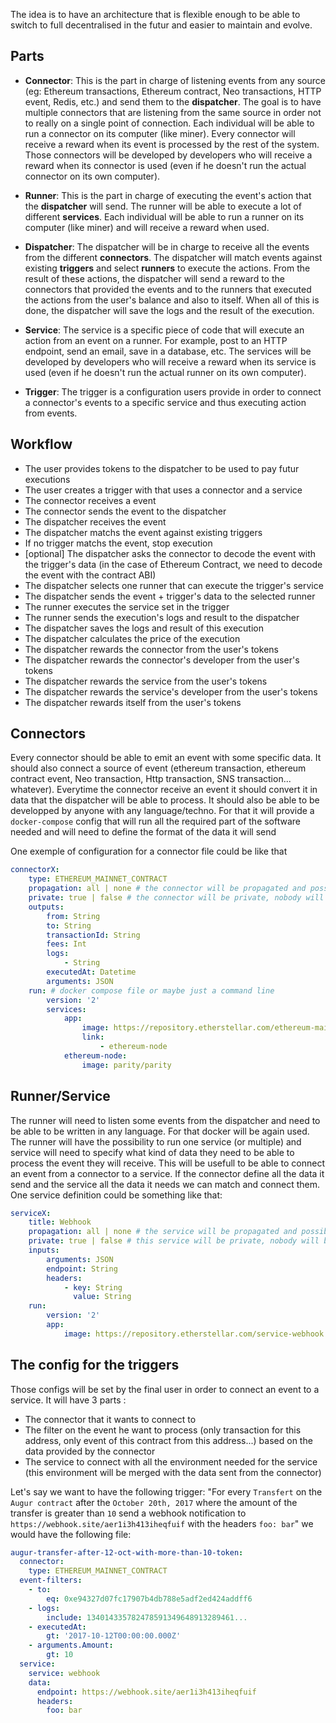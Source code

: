 The idea is to have an architecture that is flexible enough to be able to switch to full decentralised in the futur and easier to maintain and evolve.

## Parts

- **Connector**: This is the part in charge of listening events from any source (eg:  Ethereum transactions, Ethereum contract, Neo transactions, HTTP event, Redis, etc.) and send them to the **dispatcher**. The goal is to have multiple connectors that are listening from the same source in order not to really on a single point of connection. Each individual will be able to run a connector on its computer (like miner). Every connector will receive a reward when its event is processed by the rest of the system. Those connectors will be developed by developers who will receive a reward when its connector is used (even if he doesn't run the actual connector on its own computer).

- **Runner**: This is the part in charge of executing the event's action that the **dispatcher** will send. The runner will be able to execute a lot of different **services**. Each individual will be able to run a runner on its computer (like miner) and will receive a reward when used.

- **Dispatcher**: The dispatcher will be in charge to receive all the events from the different **connectors**. The dispatcher will match events against existing **triggers** and select **runners** to execute the actions. From the result of these actions, the dispatcher will send a reward to the connectors that provided the events and to the runners that executed the actions from the user's balance and also to itself. When all of this is done, the dispatcher will save the logs and the result of the execution.

- **Service**: The service is a specific piece of code that will execute an action from an event on a runner. For example, post to an HTTP endpoint, send an email, save in a database, etc. The services will be developed by developers who will receive a reward when its service is used (even if he doesn't run the actual runner on its own computer).

- **Trigger**: The trigger is a configuration users provide in order to connect a connector's events to a specific service and thus executing action from events.


## Workflow

- The user provides tokens to the dispatcher to be used to pay futur executions
- The user creates a trigger with that uses a connector and a service
- The connector receives a event
- The connector sends the event to the dispatcher
- The dispatcher receives the event
- The dispatcher matchs the event against existing triggers
- If no trigger matchs the event, stop execution
- [optional] The dispatcher asks the connector to decode the event with the trigger's data (in the case of Ethereum Contract, we need to decode the event with the contract ABI)
- The dispatcher selects one runner that can execute the trigger's service
- The dispatcher sends the event + trigger's data to the selected runner
- The runner executes the service set in the trigger
- The runner sends the execution's logs and result to the dispatcher
- The dispatcher saves the logs and result of this execution
- The dispatcher calculates the price of the execution
- The dispatcher rewards the connector from the user's tokens
- The dispatcher rewards the connector's developer from the user's tokens
- The dispatcher rewards the service from the user's tokens
- The dispatcher rewards the service's developer from the user's tokens
- The dispatcher rewards itself from the user's tokens


## Connectors

Every connector should be able to emit an event with some specific data. It should also connect a source of event (ethereum transaction, ethereum contract event, Neo transaction, Http transaction, SNS transaction... whatever).
Everytime the connector receive an event it should convert it in data that the dispatcher will be able to process. It should also be able to be developped by anyone with any language/techno. For that it will provide a `docker-compose` config that will run all the required part of the software needed and will need to define the format of the data it will send

One exemple of configuration for a connector file could be like that 
```yml
connectorX:
    type: ETHEREUM_MAINNET_CONTRACT
    propagation: all | none # the connector will be propagated and possibly executed for every computer of the network
    private: true | false # the connector will be private, nobody will be able to connect it except the creator of the connector or anyone he gives access to
    outputs:
        from: String
        to: String
        transactionId: String
        fees: Int
        logs:
            - String
        executedAt: Datetime
        arguments: JSON
    run: # docker compose file or maybe just a command line
        version: '2'
        services:
            app:
                image: https://repository.etherstellar.com/ethereum-mainnet-contract
                link:
                    - ethereum-node
            ethereum-node:
                image: parity/parity
```

## Runner/Service

The runner will need to listen some events from the dispatcher and need to be able to be written in any language. For that docker will be again used. The runner will have the possibility to run one service (or multiple) and service will need to specify what kind of data they need to be able to process the event they will receive. This will be usefull to be able to connect an event from a connector to a service. If the connector define all the data it send and the service all the data it needs we can match and connect them.
One service definition could be something like that:
```yml
serviceX:
    title: Webhook
    propagation: all | none # the service will be propagated and possibly executed for every computer of the network
    private: true | false # this service will be private, nobody will be able to connect it except the creator of the service or anyone he gives access to
    inputs:
        arguments: JSON
        endpoint: String
        headers:
            - key: String
              value: String
    run:
        version: '2'
        app:
            image: https://repository.etherstellar.com/service-webhook
```

## The config for the triggers

Those configs will be set by the final user in order to connect an event to a service. It will have 3 parts :
- The connector that it wants to connect to
- The filter on the event he want to process (only transaction for this address, only event of this contract from this address...) based on the data provided by the connector
- The service to connect with all the environment needed for the service (this environment will be merged with the data sent from the connector)

Let's say we want to have the following trigger:
"For every `Transfert` on the `Augur contract` after the `October 20th, 2017` where the amount of the transfer is greater than `10` send a webhook notification to `https://webhook.site/aer1i3h413iheqfuif` with the headers `foo: bar`" we would have the following file:

```yml
augur-transfer-after-12-oct-with-more-than-10-token:
  connector:
    type: ETHEREUM_MAINNET_CONTRACT
  event-filters:
    - to:
        eq: 0xe94327d07fc17907b4db788e5adf2ed424addff6
    - logs:
        include: 134014335782478591349648913289461...
    - executedAt:
        gt: '2017-10-12T00:00:00.000Z'
    - arguments.Amount:
        gt: 10
  service:
    service: webhook
    data:
      endpoint: https://webhook.site/aer1i3h413iheqfuif
      headers:
        foo: bar
```
